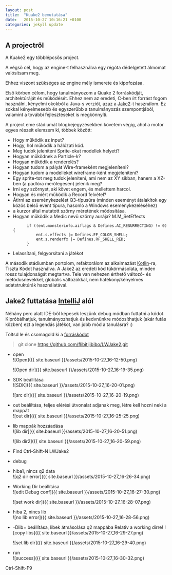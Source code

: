 ```yaml
---
layout: post
title:  "Kuake2 bemutatása"
date:   2015-10-27 10:16:21 +0100
categories: jekyll update
---
```


## A projectről
A Kuake2 egy többlépcsős project.

A végső cél, hogy az engine-t felhasználva egy régóta dédelgetett álmomat valósítsam meg.

Ehhez viszont szükséges az engine mély ismerete és kipofozása.

Első körben célom, hogy tanulmányozom a Quake 2 forráskódját, architektúráját és működését. Ehhez nem az eredeti,
C-ben írt forrást fogom használni, kényelmi okokból a Java-s verziót, azaz a [Jake2][jake2]-t használom. Ez sokkal kényelmesebb és egyszerűbb a tanulmányozás szempontjából, valamint a további fejlesztéseket is megkönnyíti.

A project eme stádiumát blogbejegyzésekben követem végig, ahol a motor egyes részeit elemzem ki, többek között:

- Hogy működik az input?
- Hogy, hol működik a hálózati kód.
- Meg tudok jeleníteni Sprite-okat modellek helyett?
- Hogyan működnek a Particle-k?
- Hogyan működik a renderelés?
- Hogyan tudom a pályát Wire-frameként megjeleníteni?
- Hogyan tudom a modelleket wireframe-ként megjeleníteni?
- Egy sprite-tot meg tudok jeleníteni, ami nem az XY síkban, hanem a XZ-ben (a padlóra merőlegesen) jelenik meg?
- Irni egy szörnyet, aki követ engem, és mellettem harcol.
- Hogyan és miért működik a Record felvétel?
- Átirni az eseménykezelést Q3-típusúra (minden eseményt átalakítok egy közös belső event típura, hasonló a Windows eseménykezeléséhez)
- a kurzor által mutatott szörny méretének módosítása.
- Hogyan működik a Medic nevű szörny aurája?
  M.M_SetEffects
  ```
        if ((ent.monsterinfo.aiflags & Defines.AI_RESURRECTING) != 0) {
            ent.s.effects |= Defines.EF_COLOR_SHELL;
            ent.s.renderfx |= Defines.RF_SHELL_RED;
        }
  ```
- Lelassítani, felgyorsítani a játékot

A második stádiumban portolom, refaktorálom az alkalmazást [Kotlin][kotlin]-ra, Tiszta Kódot használva. A Jake2 az eredeti kód tükörmásolata, minden rossz tulajdonságát megtartva. Tele van nehezen érthető változó- és metódusnevekkel, globális változókkal, nem hatékony/kényelmes adatstruktúrák használatával.

## Jake2 futtatása [IntelliJ][intellij] alól
Néhány perc alatt IDE-ből képesek leszünk debug módban futtatni a kódot. Kipróbálhatjuk, tanulmányozhatjuk és kedvnünkre módosíthatjuk (akár futás közben) ezt a legendás játékot, van jobb mód a tanulásra? :)

Töltsd le és csomagold ki a [forráskódot](https://github.com/flibitijibibo/LWJake2)

> git clone https://github.com/flibitijibibo/LWJake2.git

- open  
  ![Open]({{ site.baseurl }}/assets/2015-10-27_16-12-50.png)


  ![Open dir]({{ site.baseurl }}/assets/2015-10-27_16-19-35.png)

- SDK beállítása  
  ![SDK]({{ site.baseurl }}/assets/2015-10-27_16-20-01.png)


  ![src dir]({{ site.baseurl }}/assets/2015-10-27_16-20-19.png)

- out beálíltása, teljes elérési útvonalat adjanak meg, létre kell hozni neki a mappát  
  ![out dir]({{ site.baseurl }}/assets/2015-10-27_16-25-25.png)
- lib mappák hozzáadása  
  ![lib dir]({{ site.baseurl }}/assets/2015-10-27_16-20-51.png)  


  ![lib dir2]({{ site.baseurl }}/assets/2015-10-27_16-20-59.png)
- Find Ctrl-Shift-N LWJake2
- debug
- hiba1, nincs q2 data  
  ![q2 dir error]({{ site.baseurl }}/assets/2015-10-27_16-26-34.png)
- Working Dir beállítása  
  ![edit Debug conf]({{ site.baseurl }}/assets/2015-10-27_16-27-30.png)  


  ![set work dir]({{ site.baseurl }}/assets/2015-10-27_16-28-07.png)
- hiba 2, nincs lib  
  ![no lib error]({{ site.baseurl }}/assets/2015-10-27_16-28-56.png)
- -Dlib= beállítása, libek átmásolása q2 mappába
  Relativ a working dirre!
  ![copy libs]({{ site.baseurl }}/assets/2015-10-27_16-29-27.png)  

  ![set lib dir]({{ site.baseurl }}/assets/2015-10-27_16-29-40.png)
- run  
  ![success]({{ site.baseurl }}/assets/2015-10-27_16-30-32.png)

Ctrl-Shift-F9

  [kotlin]: https://kotlinlang.org/
  [jake2]: http://bytonic.de/html/jake2.html
  [intellij]: https://www.jetbrains.com/idea/
